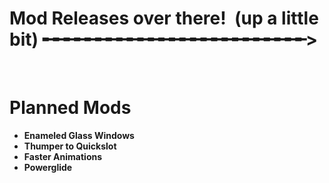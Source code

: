 # Mod Releases over there! ‎‎ (up a little bit)  ╾╾╾╾╾╾╾╾╾╾╾╾╾╾╾╾╾╾╾╾╾╾╾╾╾>
‎

# Planned Mods
- **Enameled Glass Windows**
- **Thumper to Quickslot**
- **Faster Animations**
- **Powerglide**

